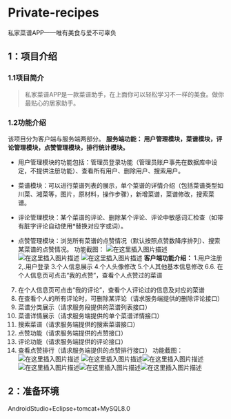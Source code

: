 # Private-recipes
私家菜谱APP——唯有美食与爱不可辜负
## 1：项目介绍
### 1.1项目简介

>  私家菜谱APP是一款菜谱助手，在上面你可以轻松学习不一样的美食。做你最贴心的居家助手。

### 1.2功能介绍

  该项目分为客户端与服务端两部分。
  **服务端功能：   用户管理模块，菜谱模块，评论管理模块，点赞管理模块，排行统计模块。**


   - 用户管理模块的功能包括：管理员登录功能（管理员账户事先在数据库中设定，不提供注册功能）、查看所有用户、删除用户、搜索用户。

- 菜谱模块：可以进行菜谱列表的展示，单个菜谱的详情介绍（包括菜谱类型如川菜、湘菜等，图片，原材料，操作步骤），新增菜谱，菜谱修改，搜索菜谱。

- 评论管理模块：某个菜谱的评论、删除某个评论、评论中敏感词汇检查（如带有脏字评论自动使用*替换对应字或词）。

 -  点赞管理模块：浏览所有菜谱的点赞情况（默认按照点赞数降序排列）、搜索某菜谱的点赞情况。
功能截图：
![在这里插入图片描述](https://img-blog.csdnimg.cn/20200620103502111.png)
![在这里插入图片描述](https://img-blog.csdnimg.cn/20200620103521699.png?x-oss-process=image/watermark,type_ZmFuZ3poZW5naGVpdGk,shadow_10,text_aHR0cHM6Ly9ibG9nLmNzZG4ubmV0L3FxXzQ0ODY3MzQw,size_16,color_FFFFFF,t_70)
![在这里插入图片描述](https://img-blog.csdnimg.cn/20200620103531503.png?x-oss-process=image/watermark,type_ZmFuZ3poZW5naGVpdGk,shadow_10,text_aHR0cHM6Ly9ibG9nLmNzZG4ubmV0L3FxXzQ0ODY3MzQw,size_16,color_FFFFFF,t_70)
**客户端功能介绍：**
1.用户注册 2,.用户登录 3.个人信息展示 4.个人头像修改  5.个人其他基本信息修改 6.6.	在个人信息页可点击“我的点赞”，查看个人点赞过的菜谱
7.	在个人信息页可点击“我的评论”，查看个人评论过的信息及对应的菜谱
8.	在查看个人的所有评论时，可删除某评论（请求服务端提供的删除评论接口）
9.	菜谱分类展示（请求服务段提供的菜谱列表接口）
10.	菜谱详情展示（请求服务端提供的单个菜谱详情接口）
11.	搜索菜谱（请求服务端提供的搜索菜谱接口）
12.	点赞功能（请求服务端提供的点赞接口）
13.	评论功能（请求服务端提供的评论接口）
14.	查看点赞排行（请求服务端提供的点赞排行接口）
功能截图：
![在这里插入图片描述](https://img-blog.csdnimg.cn/20200620103819909.png)
![在这里插入图片描述](https://img-blog.csdnimg.cn/20200620103827880.png)![在这里插入图片描述](https://img-blog.csdnimg.cn/20200620103835461.png)![在这里插入图片描述](https://img-blog.csdnimg.cn/20200620103844660.png)![在这里插入图片描述](https://img-blog.csdnimg.cn/20200620103853838.png)![在这里插入图片描述](https://img-blog.csdnimg.cn/20200620103905234.png)
## 2：准备环境
AndroidStudio+Eclipse+tomcat+MySQL8.0
